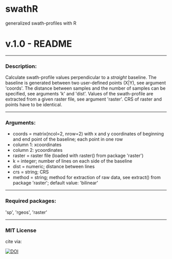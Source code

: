 # swathR
generalized swath-profiles with R

# v.1.0 - README

---------------------
### Description:

Calculate swath-profile values perpendicular to a *straight* baseline. The baseline is generated between two user-defined points (X|Y), see argument 'coords'. The distance between samples and the number of samples can be specified, see arguments 'k' and 'dist'. Values of the swath-profile are extracted from a given raster file, see argument 'raster'. CRS of raster and points have to be identical.

---------------------
### Arguments:

+ coords = matrix(ncol=2, nrow=2) with x and y coordinates of beginning and end point of the baseline; each point in one row
 + column 1: xcoordinates
 + column 2: ycoordinates
+ raster = raster file (loaded with raster() from package 'raster')
+ k = integer; number of lines on each side of the baseline
+ dist = numeric; distance between lines
+ crs = string; CRS
+ method = string; method for extraction of raw data, see extract() from package 'raster'; default value: 'bilinear'

---------------------
### Required packages:

'sp', 'rgeos', 'raster'

---------------------
### MIT License

cite via:

[![DOI](https://zenodo.org/badge/DOI/10.5281/zenodo.163769.svg)](https://doi.org/10.5281/zenodo.163769)
